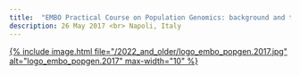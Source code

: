 ```yaml
---
title:  "EMBO Practical Course on Population Genomics: background and tools"
description: 26 May 2017 <br> Napoli, Italy
---
```



[{% include image.html file="/2022_and_older/logo_embo_popgen.2017.jpg" alt="logo_embo_popgen.2017" max-width="10" %}](http://meetings.embo.org/event/17-population-genomics)

<br>